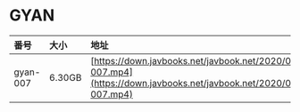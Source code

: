 # GYAN

| 番号 | 大小 | 地址 |
| :--- | :--- | :--- |
| gyan-007 | 6.30GB | [https://down.javbooks.net/javbook.net/2020/06/25/gyan-007.mp4](https://down.javbooks.net/javbook.net/2020/06/25/gyan-007.mp4) |

